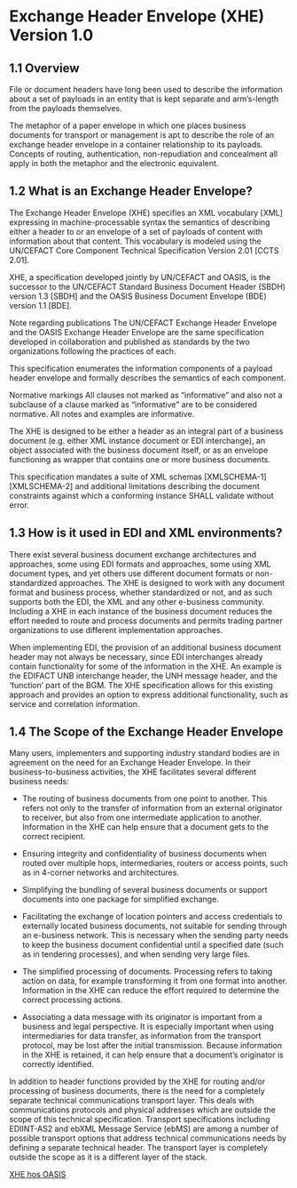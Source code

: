 # Exchange Header Envelope (XHE) Version 1.0

## 1.1 Overview

File or document headers have long been used to describe the information about a set of payloads in an entity that is kept separate and arm’s-length from the payloads themselves.

The metaphor of a paper envelope in which one places business documents for transport or management is apt to describe the role of an exchange header envelope in a container relationship to its payloads. Concepts of routing, authentication, non-repudiation and concealment all apply in both the metaphor and the electronic equivalent.

## 1.2 What is an Exchange Header Envelope?

The Exchange Header Envelope (XHE) specifies an XML vocabulary [XML] expressing in machine-processable syntax the semantics of describing either a header to or an envelope of a set of payloads of content with information about that content. This vocabulary is modeled using the UN/CEFACT Core Component Technical Specification Version 2.01 [CCTS 2.01].

XHE, a specification developed jointly by UN/CEFACT and OASIS, is the successor to the UN/CEFACT Standard Business Document Header (SBDH) version 1.3 [SBDH] and the OASIS Business Document Envelope (BDE) version 1.1 [BDE].

Note regarding publications
The UN/CEFACT Exchange Header Envelope and the OASIS Exchange Header Envelope are the same specification developed in collaboration and published as standards by the two organizations following the practices of each.

This specification enumerates the information components of a payload header envelope and formally describes the semantics of each component.

Normative markings
All clauses not marked as “informative” and also not a subclause of a clause marked as “informative” are to be considered normative. All notes and examples are informative.

The XHE is designed to be either a header as an integral part of a business document (e.g. either XML instance document or EDI interchange), an object associated with the business document itself, or as an envelope functioning as wrapper that contains one or more business documents.

This specification mandates a suite of XML schemas [XMLSCHEMA-1][XMLSCHEMA-2] and additional limitations describing the document constraints against which a conforming instance SHALL validate without error.

## 1.3 How is it used in EDI and XML environments?

There exist several business document exchange architectures and approaches, some using EDI formats and approaches, some using XML document types, and yet others use different document formats or non-standardized approaches. The XHE is designed to work with any document format and business process, whether standardized or not, and as such supports both the EDI, the XML and any other e-business community. Including a XHE in each instance of the business document reduces the effort needed to route and process documents and permits trading partner organizations to use different implementation approaches.

When implementing EDI, the provision of an additional business document header may not always be necessary, since EDI interchanges already contain functionality for some of the information in the XHE. An example is the EDIFACT UNB interchange header, the UNH message header, and the ‘function’ part of the BGM. The XHE specification allows for this existing approach and provides an option to express additional functionality, such as service and correlation information.

## 1.4 The Scope of the Exchange Header Envelope

Many users, implementers and supporting industry standard bodies are in agreement on the need for an Exchange Header Envelope. In their business-to-business activities, the XHE facilitates several different business needs:

- The routing of business documents from one point to another. This refers not only to the transfer of information from an external originator to receiver, but also from one intermediate application to another. Information in the XHE can help ensure that a document gets to the correct recipient.

- Ensuring integrity and confidentiality of business documents when routed over multiple hops, intermediaries, routers or access points, such as in 4-corner networks and architectures.

- Simplifying the bundling of several business documents or support documents into one package for simplified exchange.

- Facilitating the exchange of location pointers and access credentials to externally located business documents, not suitable for sending through an e-business network. This is necessary when the sending party needs to keep the business document confidential until a specified date (such as in tendering processes), and when sending very large files.

- The simplified processing of documents. Processing refers to taking action on data, for example transforming it from one format into another. Information in the XHE can reduce the effort required to determine the correct processing actions.

- Associating a data message with its originator is important from a business and legal perspective. It is especially important when using intermediaries for data transfer, as information from the transport protocol, may be lost after the initial transmission. Because information in the XHE is retained, it can help ensure that a document’s originator is correctly identified.

In addition to header functions provided by the XHE for routing and/or processing of business documents, there is the need for a completely separate technical communications transport layer. This deals with communications protocols and physical addresses which are outside the scope of this technical specification. Transport specifications including EDIINT-AS2 and ebXML Message Service (ebMS) are among a number of possible transport options that address technical communications needs by defining a separate technical header. The transport layer is completely outside the scope as it is a different layer of the stack.

<a href="https://docs.oasis-open.org/bdxr/xhe/v1.0/xhe-v1.0-oasis.html" target="_blank">XHE hos OASIS</a>
